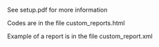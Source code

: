 See setup.pdf for more information

Codes are in the file custom_reports.html

Example of a report is in the file custom_report.xml
